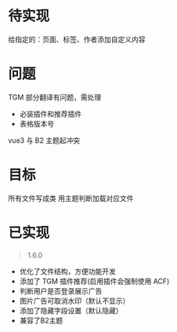 # 待实现

给指定的：页面、标签、作者添加自定义内容

# 问题

TGM 部分翻译有问题，需处理

- 必装插件和推荐插件
- 表格版本号

vue3 与 B2 主题起冲突
# 目标
所有文件写成类
用主题判断加载对应文件

# 已实现

> 1.6.0

- 优化了文件结构，方便功能开发
- 添加了 TGM 插件推荐(启用插件会强制使用 ACF)
- 判断用户是否登录展示广告
- 图片广告可取消水印（默认不显示）
- 添加了隐藏字段设置（默认隐藏）
- 兼容了B2主题
